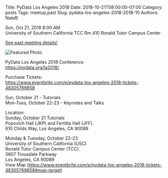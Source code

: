 Title: PyData Los Angeles 2018
Date: 2018-10-21T08:00:00-07:00
Category: posts
Tags: meetup,past
Slug: pydata-los-angeles-2018-2018-10
Authors: NateB

<div class="meetup-time">
<i class="far fa-clock"></i> Sun, Oct 21, 2018 8:00 AM
</div>

<div class="meetup-venue">
<i class="fas fa-map-marked-alt"></i> University of Southern California TCC Rm 410 Ronald Tutor Campus Center
</div>



<i class="fab fa-meetup"></i> <a href="https://www.meetup.com/Phoenix-Python-Meetup-Group/events/254064065/">See past meeting details!</a>





![Featured Photo](https://secure.meetupstatic.com/photos/event/e/1/4/600_474123604.jpeg)



<p>PyData Los Angeles 2018 Conference<br/><a href="https://pydata.org/la2018/" class="linkified">https://pydata.org/la2018/</a></p> <p>Purchase Tickets:<br/><a href="https://www.eventbrite.com/e/pydata-los-angeles-2018-tickets-48305769858" class="linkified">https://www.eventbrite.com/e/pydata-los-angeles-2018-tickets-48305769858</a></p> <p>Sun, October 21 - Tutorials<br/>Mon-Tues, October 22-23 - Keynotes and Talks</p> <p>Location:<br/>Sunday, October 21 Tutorials<br/>Popovich Hall (JKP) and Fertitta Hall (JFF).<br/>610 Childs Way, Los Angeles, CA 90089</p> <p>Monday &amp; Tuesday, October 22-23<br/>University of Southern California (USC)<br/>Ronald Tutor Campus Center (TCC).<br/>3607 Trousdale Parkway<br/>Los Angeles, CA 90089<br/>View Map (<a href="https://www.eventbrite.com/e/pydata-los-angeles-2018-tickets-48305769858#map-target" class="linkified">https://www.eventbrite.com/e/pydata-los-angeles-2018-tickets-48305769858#map-target</a>)</p> 